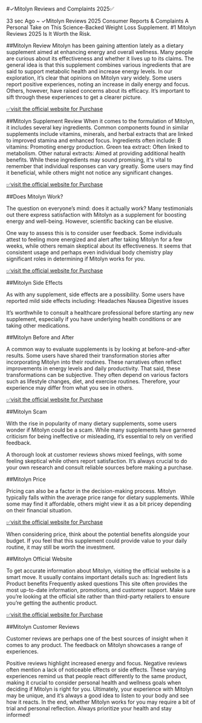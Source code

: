 #✓Mitolyn Reviews and Complaints 2025✅

33 sec Ago ~ ✓Mitolyn Reviews 2025 Consumer Reports & Complaints A Personal Take on This Science-Backed Weight Loss Supplement. #1 Mitolyn Reviews 2025 Is It Worth the Risk.

##Mitolyn Review
Mitolyn has been gaining attention lately as a dietary supplement aimed at enhancing energy and overall wellness. Many people are curious about its effectiveness and whether it lives up to its claims. The general idea is that this supplement combines various ingredients that are said to support metabolic health and increase energy levels.
In our exploration, it’s clear that opinions on Mitolyn vary widely. Some users report positive experiences, noting an increase in daily energy and focus. Others, however, have raised concerns about its efficacy. It’s important to sift through these experiences to get a clearer picture.

[✅visit the official website for Purchase](https://bit.ly/3WjAB7x)

##Mitolyn Supplement Review
When it comes to the formulation of Mitolyn, it includes several key ingredients. Common components found in similar supplements include vitamins, minerals, and herbal extracts that are linked to improved stamina and enhanced focus.
Ingredients often include:
B vitamins: Promoting energy production.
Green tea extract: Often linked to metabolism.
Other natural extracts: Aimed at providing additional health benefits.
While these ingredients may sound promising, it's vital to remember that individual responses can vary greatly. Some users may find it beneficial, while others might not notice any significant changes.

[✅visit the official website for Purchase](https://bit.ly/3WjAB7x)

##Does Mitolyn Work?

The question on everyone’s mind: does it actually work? Many testimonials out there express satisfaction with Mitolyn as a supplement for boosting energy and well-being. However, scientific backing can be elusive.

One way to assess this is to consider user feedback. Some individuals attest to feeling more energized and alert after taking Mitolyn for a few weeks, while others remain skeptical about its effectiveness. It seems that consistent usage and perhaps even individual body chemistry play significant roles in determining if Mitolyn works for you.

[✅visit the official website for Purchase](https://bit.ly/3WjAB7x)

##Mitolyn Side Effects

As with any supplement, side effects are a possibility. Some users have reported mild side effects including:
Headaches
Nausea
Digestive issues

It’s worthwhile to consult a healthcare professional before starting any new supplement, especially if you have underlying health conditions or are taking other medications.

##Mitolyn Before and After

A common way to evaluate supplements is by looking at before-and-after results. Some users have shared their transformation stories after incorporating Mitolyn into their routines. These narratives often reflect improvements in energy levels and daily productivity.
That said, these transformations can be subjective. They often depend on various factors such as lifestyle changes, diet, and exercise routines. Therefore, your experience may differ from what you see in others.

[✅visit the official website for Purchase](https://bit.ly/3WjAB7x)

##Mitolyn Scam

With the rise in popularity of many dietary supplements, some users wonder if Mitolyn could be a scam. While many supplements have garnered criticism for being ineffective or misleading, it’s essential to rely on verified feedback.

A thorough look at customer reviews shows mixed feelings, with some feeling skeptical while others report satisfaction. It’s always crucial to do your own research and consult reliable sources before making a purchase.

##Mitolyn Price

Pricing can also be a factor in the decision-making process. Mitolyn typically falls within the average price range for dietary supplements. While some may find it affordable, others might view it as a bit pricey depending on their financial situation.

[✅visit the official website for Purchase](https://bit.ly/3WjAB7x)

When considering price, think about the potential benefits alongside your budget. If you feel that this supplement could provide value to your daily routine, it may still be worth the investment.

##Mitolyn Official Website

To get accurate information about Mitolyn, visiting the official website is a smart move. It usually contains important details such as:
Ingredient lists
Product benefits
Frequently asked questions
This site often provides the most up-to-date information, promotions, and customer support. Make sure you’re looking at the official site rather than third-party retailers to ensure you’re getting the authentic product.

[✅visit the official website for Purchase](https://bit.ly/3WjAB7x)

##Mitolyn Customer Reviews

Customer reviews are perhaps one of the best sources of insight when it comes to any product. The feedback on Mitolyn showcases a range of experiences.

Positive reviews highlight increased energy and focus.
Negative reviews often mention a lack of noticeable effects or side effects.
These varying experiences remind us that people react differently to the same product, making it crucial to consider personal health and wellness goals when deciding if Mitolyn is right for you.
Ultimately, your experience with Mitolyn may be unique, and it’s always a good idea to listen to your body and see how it reacts.
In the end, whether Mitolyn works for you may require a bit of trial and personal reflection. Always prioritize your health and stay informed!
